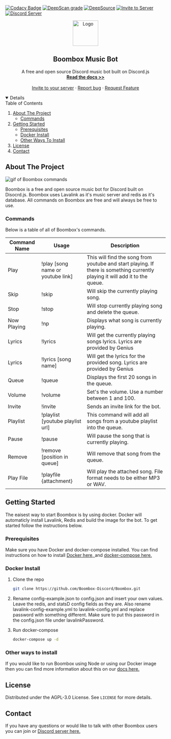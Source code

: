 [![Codacy Badge](https://app.codacy.com/project/badge/Grade/12aec9b09d3442db9d72b07f5988a8e0)](https://www.codacy.com/gh/Boombox-Discord/Boombox/dashboard?utm_source=github.com&utm_medium=referral&utm_content=Boombox-Discord/Boombox&utm_campaign=Badge_Grade)
[![DeepScan grade](https://deepscan.io/api/teams/11492/projects/14622/branches/276517/badge/grade.svg)](https://deepscan.io/dashboard#view=project&tid=11492&pid=14622&bid=276517)
[![DeepSource](https://deepsource.io/gh/Boombox-Discord/Boombox.svg/?label=active+issues&show_trend=true)](https://deepsource.io/gh/Boombox-Discord/Boombox/?ref=repository-badge)
<a href="https://discord.com/api/oauth2/authorize?client_id=678819994250772480&permissions=36785152&scope=bot">
<img src="https://img.shields.io/badge/Invite-to%20your%20server-blue.svg?style=for-the-badge" alt="Invite to Server">
</a>
<a href="https://discord.gg/invite/HKnyEB9">
<img src="https://discordapp.com/api/guilds/770511689258237973/widget.png?style=shield" alt="Discord Server">
</a>

<p align="center">
    <a href="https://github.com/Boombox-Discord/Boombox">
        <img src="https://boomboxdiscord.dev/IMG/favicon.png" alt="Logo" width="80" height="80">
    </a>
    <h2 align="center">Boombox Music Bot</h2>
    <p align="center">
        A free and open source Discord music bot built on Discord.js
        <br>
        <a href="https://docs.boomboxdiscord.dev"><strong>Read the docs >></strong></a>
        <br>
        <br>
        <a href="https://discord.com/api/oauth2/authorize?client_id=678819994250772480&permissions=36785152&scope=bot">Invite to your server</a>
        ·
        <a href="https://github.com/Boombox-Discord/Boombox/issues">Report bug</a>
        ·
        <a href="https://github.com/Boombox-Discord/Boombox/issues"> Request Feature</a>
    </p>
</p>

<details open="open">
    <summery>Table of Contents</summery>
    <ol>
        <li>
            <a href="about-the-project">About The Project</a>
            <ul>
                <li><a href="#commands">Commands</a></li>
            </ul>
        </li>
        <li>
            <a href="#getting-started">Getting Started</a>
            <ul>
                <li><a href="#prerequisites">Prerequisites</a></li>
                <li><a href="#docker-install">Docker Install</a></li>
                <li><a href="#other-ways-to-install">Other Ways To Install</a></li>
            </ul>
        <li><a href="#license">License</a></li>
        <li><a href="#contact">Contact</a></li>
    </ol>
</details>

## About The Project
![gif of Boombox commands](https://boomboxdiscord.dev/IMG/Header.gif)

Boombox is a free and open source music bot for Discord built on Disocrd.js. Boombox uses Lavalink as it's music server and redis as it's database. All commands on Boombox are free and will always be free to use.

### Commands

Below is a table of all of Boombox's commands. 

| Command Name | Usage                             | Description                                                                                                                  |
|--------------|-----------------------------------|------------------------------------------------------------------------------------------------------------------------------|
| Play         | !play [song name or youtube link] | This will find the song from youtube and start playing. If there is something currently playing it will add it to the queue. |
| Skip         | !skip                             | Will skip the currently playing song.                                                                                        |
| Stop         | !stop                             | Will stop currently playing song and delete the queue.                                                                       |
| Now Playing  | !np                               | Displays what song is currently playing.                                                                                     |
| Lyrics       | !lyrics                           | Will get the currently playing songs lyrics. Lyrics are provided by Genius                                                   |
| Lyrics       | !lyrics [song name]               | Will get the lyrics for the provided song. Lyrics are provided by Genius                                                     |
| Queue        | !queue                            | Displays the first 20 songs in the queue.                                                                                    |
| Volume       | !volume                           | Set's the volume. Use a number between 1 and 100.                                                                            |
| Invite       | !invite                           | Sends an invite link for the bot.                                                                                            |
| Playlist     | !playlist [youtube playlist url]  | This command will add all songs from a youtube playlist into the queue.                                                      |
| Pause        | !pause                            | Will pause the song that is currently playing.                                                                               |
| Remove       | !remove [position in queue]       | Will remove that song from the queue.                                                                                        |
| Play File    | !playfile {attachment}            | Will play the attached song. File format needs to be either MP3 or WAV.                                                      |

## Getting Started

The eaisest way to start Boombox is by using docker. Docker will automaticly install Lavalink, Redis and build the image for the bot. To get started follow the instructions below.

### Prerequisites

Make sure you have Docker and docker-compose installed. You can find instructions on how to install <a href="https://docs.docker.com/docker-for-windows/install/">Docker here, </a> and <a href="https://docs.docker.com/compose/install/"> docker-compose here. </a>

### Docker Install

1. Clone the repo
    ```sh
    git clone https://github.com/Boombox-Discord/Boombox.git
    ```
2. Rename config-example.json to config.json and insert your own values. Leave the redis, and statsD config fields as they are. Also rename lavalink-config-example.yml to lavalink-config.yml and replace password with something different. Make sure to put this password in the config.json file under lavalinkPassword.

3. Run docker-compose
    ```sh
    docker-compose up -d
    ```

### Other ways to install

If you would like to run Boombox using Node or using our Docker image then you can find more information about this on our <a href="https://docs.boomboxdiscord.dev/installing-boombox"> docs here. </a>

## License

Distributed under the AGPL-3.0 License. See `LICENSE` for more details.

## Contact

If you have any questions or would like to talk with other Boombox users you can join or <a href="https://discord.gg/invite/HKnyEB9"> Discord server here. </a>